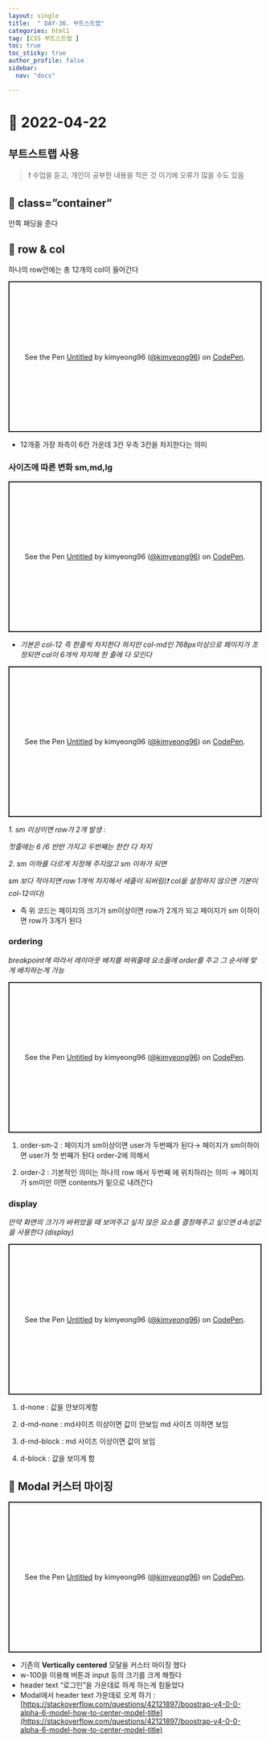 ```yaml
---
layout: single
title:  " DAY-36. 부트스트랩"
categories: html1
tag: [CSS 부트스트랩 ]
toc: true
toc_sticky: true
author_profile: false
sidebar:
  nav: "docs"

---
```



# 🎨 2022-04-22

## 부트스트랩 사용

<!--Quote-->

> ❗ 수업을 듣고, 개인이 공부한 내용을 적은 것 이기에 오류가 많을 수도 있음




## 🔔 class=”container”

안쪽 패딩을 준다

## 🔔 row & col

하나의 row안에는 총 12개의 col이 들어간다

<script src="https://gist.github.com/kimyeong96/e4eabef8e3190ea35e9d835201f0f110.js"></script>

<p class="codepen" data-height="300" data-default-tab="html,result" data-slug-hash="yLpryjY" data-user="kimyeong96" style="height: 300px; box-sizing: border-box; display: flex; align-items: center; justify-content: center; border: 2px solid; margin: 1em 0; padding: 1em;">
<span>See the Pen <a href="[https://codepen.io/kimyeong96/pen/yLpryjY](https://codepen.io/kimyeong96/pen/yLpryjY)">
Untitled</a> by kimyeong96 (<a href="[https://codepen.io/kimyeong96](https://codepen.io/kimyeong96)">@kimyeong96</a>)
on <a href="[https://codepen.io](https://codepen.io/)">CodePen</a>.</span>
</p>
<script async src="[https://cpwebassets.codepen.io/assets/embed/ei.js](https://cpwebassets.codepen.io/assets/embed/ei.js)"></script>

- 12개중 가장 좌측이 6칸 가운데 3칸 우측 3칸을 차지한다는 의미

### 사이즈에 따른 변화 sm,md,lg

<script src="https://gist.github.com/kimyeong96/1c61f7abfa6ea997b7d4744a186ceeb3.js"></script>


<p class="codepen" data-height="300" data-default-tab="html,result" data-slug-hash="rNpbapL" data-user="kimyeong96" style="height: 300px; box-sizing: border-box; display: flex; align-items: center; justify-content: center; border: 2px solid; margin: 1em 0; padding: 1em;">
<span>See the Pen <a href="[https://codepen.io/kimyeong96/pen/rNpbapL](https://codepen.io/kimyeong96/pen/rNpbapL)">
Untitled</a> by kimyeong96 (<a href="[https://codepen.io/kimyeong96](https://codepen.io/kimyeong96)">@kimyeong96</a>)
on <a href="[https://codepen.io](https://codepen.io/)">CodePen</a>.</span>
</p>
<script async src="[https://cpwebassets.codepen.io/assets/embed/ei.js](https://cpwebassets.codepen.io/assets/embed/ei.js)"></script>



- *기본은 col-12 즉 한줄씩 차지한다 하지만 col-md인 768px이상으로 페이지가 조정되면 col이 6개씩 차지해 한 줄에 다 모인다*

<script src="https://gist.github.com/kimyeong96/1827f1c511c32bc2837643f4a2538e4b.js"></script>

<p class="codepen" data-height="300" data-default-tab="html,result" data-slug-hash="rNpbapL" data-user="kimyeong96" style="height: 300px; box-sizing: border-box; display: flex; align-items: center; justify-content: center; border: 2px solid; margin: 1em 0; padding: 1em;">
<span>See the Pen <a href="[https://codepen.io/kimyeong96/pen/rNpbapL](https://codepen.io/kimyeong96/pen/rNpbapL)">
Untitled</a> by kimyeong96 (<a href="[https://codepen.io/kimyeong96](https://codepen.io/kimyeong96)">@kimyeong96</a>)
on <a href="[https://codepen.io](https://codepen.io/)">CodePen</a>.</span>
</p>
<script async src="[https://cpwebassets.codepen.io/assets/embed/ei.js](https://cpwebassets.codepen.io/assets/embed/ei.js)"></script>



*1. sm 이상이면 row가 2개 발생 :*

*첫줄에는 6 /6 반반 가지고 두번째는 한칸 다 차지*

*2. sm 이하를 다르게 지정해 주지않고 sm 이하가 되면*

*sm 보다 작아지면 row 1개씩 차지해서 세줄이 되버림(❗ col을 설정하지 않으면 기본이 col-12이다)*

- 즉 위 코드는 페이지의 크기가 sm이상이면 row가 2개가 되고 페이지가 sm 이하이면 row가 3개가 된다

### ordering

*breakpoint에 따라서 레이아웃 배치를 바꿔줄때 요소들에 order를 주고 그 순서에 맞게 배치하는게 가능*

<script src="https://gist.github.com/kimyeong96/15f6ab62895dee2068da92bac7174573.js"></script>


<p class="codepen" data-height="300" data-default-tab="html,result" data-slug-hash="qBpwZrM" data-user="kimyeong96" style="height: 300px; box-sizing: border-box; display: flex; align-items: center; justify-content: center; border: 2px solid; margin: 1em 0; padding: 1em;">
  <span>See the Pen <a href="https://codepen.io/kimyeong96/pen/qBpwZrM">
  Untitled</a> by kimyeong96 (<a href="https://codepen.io/kimyeong96">@kimyeong96</a>)
  on <a href="https://codepen.io">CodePen</a>.</span>
</p>
<script async src="https://cpwebassets.codepen.io/assets/embed/ei.js"></script>


1. order-sm-2 : 페이지가 sm이상이면 user가 두번째가 된다→ 페이지가 sm이하이면 user가 첫 번째가 된다 order-2에 의해서

2. order-2 : 기본적인 의미는 하나의 row 에서 두번째 에 위치하라는 의미 → 페이지가 sm미만 이면 contents가 밑으로 내려간다

### display

*만약 화면의 크기가 바뀌었을 때 보여주고 싶지 않은 요소를 결정해주고 싶으면 d속성값을 사용한다 (display)*

<script src="https://gist.github.com/kimyeong96/dbbad50d724ddb9a578585165e8d05ca.js"></script>

<p class="codepen" data-height="300" data-default-tab="html,result" data-slug-hash="bGaJpBV" data-user="kimyeong96" style="height: 300px; box-sizing: border-box; display: flex; align-items: center; justify-content: center; border: 2px solid; margin: 1em 0; padding: 1em;">
  <span>See the Pen <a href="https://codepen.io/kimyeong96/pen/bGaJpBV">
  Untitled</a> by kimyeong96 (<a href="https://codepen.io/kimyeong96">@kimyeong96</a>)
  on <a href="https://codepen.io">CodePen</a>.</span>
</p>
<script async src="https://cpwebassets.codepen.io/assets/embed/ei.js"></script>

1. d-none : 값을 안보이게함

2. d-md-none : md사이즈 이상이면 값이 안보임 md 사이즈 이하면 보임

3. d-md-block : md 사이즈 이상이면 값이 보임

4. d-block : 값을 보이게 함

## 🔔 Modal 커스터 마이징

<p class="codepen" data-height="300" data-default-tab="html,result" data-slug-hash="bGaJpBV" data-user="kimyeong96" style="height: 300px; box-sizing: border-box; display: flex; align-items: center; justify-content: center; border: 2px solid; margin: 1em 0; padding: 1em;">
  <span>See the Pen <a href="https://codepen.io/kimyeong96/pen/bGaJpBV">
  Untitled</a> by kimyeong96 (<a href="https://codepen.io/kimyeong96">@kimyeong96</a>)
  on <a href="https://codepen.io">CodePen</a>.</span>
</p>
<script async src="https://cpwebassets.codepen.io/assets/embed/ei.js"></script>

- 기존의 **Vertically centered** 모달을 커스터 마이징 했다
- w-100을 이용해 버튼과 input 등의 크기를 크게 해줬다
- header text “로그인”을 가운데로 하게 하는게 힘들었다
- Modal에서 header text 가운데로 오게 하기 : [https://stackoverflow.com/questions/42121897/boostrap-v4-0-0-alpha-6-model-how-to-center-model-title](https://stackoverflow.com/questions/42121897/boostrap-v4-0-0-alpha-6-model-how-to-center-model-title)
